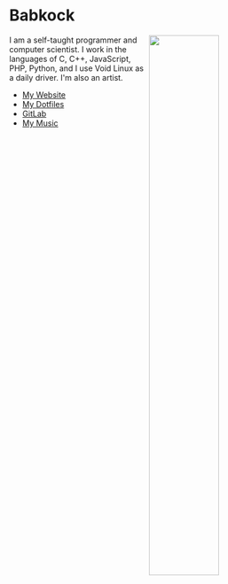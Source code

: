 # Babkock

[<img align="right" width="50%" src="https://github-readme-stats.vercel.app/api?username=Babkock&theme=onedark&count_private=true&border_radius=0&custom_title=10+%20Years%20Programming%20Experience&show_icons=true&include_all_commits=true&bg_color=DEG,121212,232323">](https://metrics.lecoq.io/Babkock?template=classic)

I am a self-taught programmer and computer scientist. I work in the languages of C, C++, JavaScript, PHP, Python, and I use Void Linux as a daily driver. I'm also an artist.

* [My Website](https://tannerbabcock.com/home)
* [My Dotfiles](https://gitlab.com/Babkock/Dotfiles)
* [GitLab](https://gitlab.com/Babkock/)
* [My Music](https://eraseseraser.bandcamp.com/)



